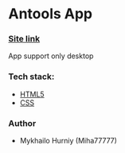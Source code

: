 # Antools App

### [Site link](https://miha77777py.github.io/Antools/)

App support only desktop

### Tech stack:

- [HTML5](https://en.wikipedia.org/wiki/HTML5)
- [CSS](https://en.wikipedia.org/wiki/CSS)


### Author

- Mykhailo Hurniy (Miha77777)